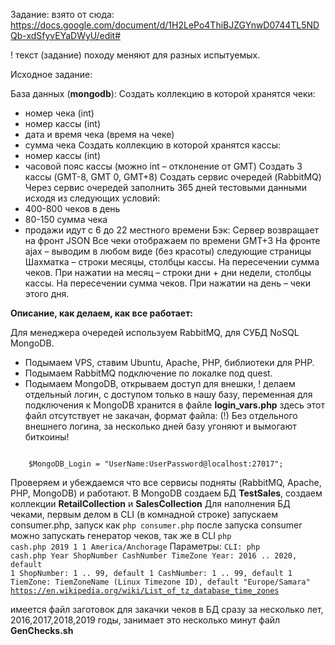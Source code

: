 
Задание:
взято от сюда: https://docs.google.com/document/d/1H2LePo4ThiBJZGYnwD0744TL5NDQb-xdSfyvEYaDWyU/edit#

! текст (задание) походу меняют для разных испытуемых.

Исходное задание:

База данных (<B>mongodb</B>):
Создать коллекцию в которой хранятся чеки:
- номер чека (int)
- номер кассы (int)
- дата и время чека (время на чеке)
- сумма чека
Создать коллекцию в которой хранятся кассы:
- номер кассы (int)
- часовой пояс кассы (можно int – отклонение от GMT) 
Создать 3 кассы (GMT-8, GMT 0, GMT+8)
Создать сервис очередей (RabbitMQ)
Через сервис очередей заполнить 365 дней тестовыми данными исходя из следующих условий:
- 400-800 чеков в день
- 80-150 сумма чека
- продажи идут с 6 до 22 местного времени
Бэк:
Сервер возвращает на фронт JSON
Все чеки отображаем по времени GMT+3
На фронте ajax – выводим в любом виде (без красоты) следующие страницы
 Шахматка – строки месяцы, столбцы кассы. На пересечении сумма чеков. 
 При нажатии на месяц – строки дни + дни недели, столбцы кассы. На пересечении сумма чеков.
 При нажатии на день – чеки этого дня.
 


<B>Описание, как делаем, как все работает:</B>

Для менеджера очередей используем RabbitMQ, для СУБД NoSQL MongoDB.
- Подымаем VPS, ставим Ubuntu, Apache, PHP, библиотеки для PHP.
- Подымаем RabbitMQ подключение по локалке под quest.
- Подымаем MongoDB, открываем доступ для внешки, ! делаем отдельный логин, с доступом только в нашу базу, переменная для подключения к MongoDB хранится в файле <B>login_vars.php</B> здесь этот файл отсутствует не закачан, формат файла:
(!) Без отдельного внешнего логина, за несколько дней базу угоняют и вымогают биткоины!
<code>
	$MongoDB_Login = "UserName:UserPassword@localhost:27017";
</code>


Проверяем и убеждаемся что все сервисы подняты (RabbitMQ, Apache, PHP, MongoDB) и работают.
В MongoDB создаем БД <b>TestSales</b>, создаем коллекции <b>RetailCollection</b> и <b>SalesCollection</b>
Для наполнения БД чеками, первым делом в CLI (в комнадной строке) запускаем consumer.php, запуск как  <code>php consumer.php</code>
после запуска consumer можно запускать генератор чеков, так же в CLI <code>php cash.php 2019 1 1 America/Anchorage</code>
Параметры:
<code>CLI: php cash.php Year ShopNumber CashNumber TimeZone
Year:          2016 .. 2020, default 1
ShopNumber:    1 .. 99, default 1
CashNumber:      1 .. 99, default 1
TiemZone: TiemZoneName (Linux Timezone ID), default "Europe/Samara"
   https://en.wikipedia.org/wiki/List_of_tz_database_time_zones
</code>

имеется файл заготовок для закачки чеков в БД сразу за несколько лет, 2016,2017,2018,2019 годы, занимает это несколько минут
файл <B>GenChecks.sh</B>

